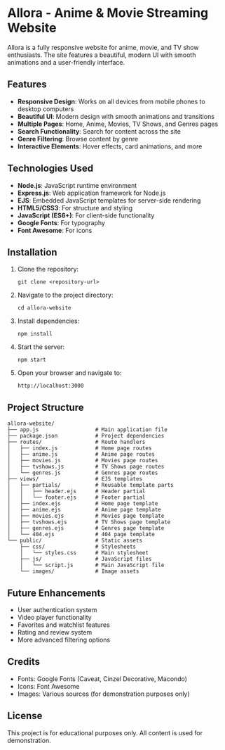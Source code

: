 # Allora - Anime & Movie Streaming Website

Allora is a fully responsive website for anime, movie, and TV show enthusiasts. The site features a beautiful, modern UI with smooth animations and a user-friendly interface.

## Features

- **Responsive Design**: Works on all devices from mobile phones to desktop computers
- **Beautiful UI**: Modern design with smooth animations and transitions
- **Multiple Pages**: Home, Anime, Movies, TV Shows, and Genres pages
- **Search Functionality**: Search for content across the site
- **Genre Filtering**: Browse content by genre
- **Interactive Elements**: Hover effects, card animations, and more

## Technologies Used

- **Node.js**: JavaScript runtime environment
- **Express.js**: Web application framework for Node.js
- **EJS**: Embedded JavaScript templates for server-side rendering
- **HTML5/CSS3**: For structure and styling
- **JavaScript (ES6+)**: For client-side functionality
- **Google Fonts**: For typography
- **Font Awesome**: For icons

## Installation

1. Clone the repository:
   ```
   git clone <repository-url>
   ```

2. Navigate to the project directory:
   ```
   cd allora-website
   ```

3. Install dependencies:
   ```
   npm install
   ```

4. Start the server:
   ```
   npm start
   ```

5. Open your browser and navigate to:
   ```
   http://localhost:3000
   ```

## Project Structure

```
allora-website/
├── app.js                  # Main application file
├── package.json            # Project dependencies
├── routes/                 # Route handlers
│   ├── index.js            # Home page routes
│   ├── anime.js            # Anime page routes
│   ├── movies.js           # Movies page routes
│   ├── tvshows.js          # TV Shows page routes
│   └── genres.js           # Genres page routes
├── views/                  # EJS templates
│   ├── partials/           # Reusable template parts
│   │   ├── header.ejs      # Header partial
│   │   └── footer.ejs      # Footer partial
│   ├── index.ejs           # Home page template
│   ├── anime.ejs           # Anime page template
│   ├── movies.ejs          # Movies page template
│   ├── tvshows.ejs         # TV Shows page template
│   ├── genres.ejs          # Genres page template
│   └── 404.ejs             # 404 page template
└── public/                 # Static assets
    ├── css/                # Stylesheets
    │   └── styles.css      # Main stylesheet
    ├── js/                 # JavaScript files
    │   └── script.js       # Main JavaScript file
    └── images/             # Image assets
```

## Future Enhancements

- User authentication system
- Video player functionality
- Favorites and watchlist features
- Rating and review system
- More advanced filtering options

## Credits

- Fonts: Google Fonts (Caveat, Cinzel Decorative, Macondo)
- Icons: Font Awesome
- Images: Various sources (for demonstration purposes only)

## License

This project is for educational purposes only. All content is used for demonstration. 